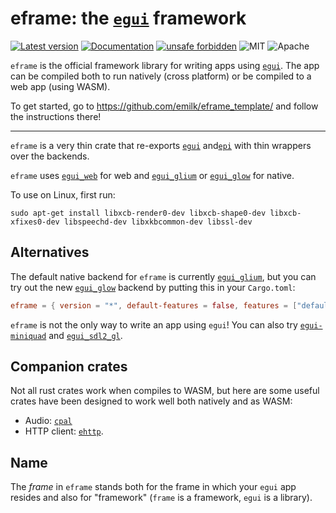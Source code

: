 # eframe: the [`egui`](https://github.com/emilk/egui) framework

[![Latest version](https://img.shields.io/crates/v/eframe.svg)](https://crates.io/crates/eframe)
[![Documentation](https://docs.rs/eframe/badge.svg)](https://docs.rs/eframe)
[![unsafe forbidden](https://img.shields.io/badge/unsafe-forbidden-success.svg)](https://github.com/rust-secure-code/safety-dance/)
![MIT](https://img.shields.io/badge/license-MIT-blue.svg)
![Apache](https://img.shields.io/badge/license-Apache-blue.svg)

`eframe` is the official framework library for writing apps using [`egui`](https://github.com/emilk/egui). The app can be compiled both to run natively (cross platform) or be compiled to a web app (using WASM).

To get started, go to <https://github.com/emilk/eframe_template/> and follow the instructions there!

---

`eframe` is a very thin crate that re-exports [`egui`](https://github.com/emilk/egui) and[`epi`](https://github.com/emilk/egui/tree/master/epi) with thin wrappers over the backends.

`eframe` uses [`egui_web`](https://github.com/emilk/egui/tree/master/egui_web) for web and [`egui_glium`](https://github.com/emilk/egui/tree/master/egui_glium) or [`egui_glow`](https://github.com/emilk/egui/tree/master/egui_glow) for native.

To use on Linux, first run:

```
sudo apt-get install libxcb-render0-dev libxcb-shape0-dev libxcb-xfixes0-dev libspeechd-dev libxkbcommon-dev libssl-dev
```


## Alternatives
The default native backend for `eframe` is currently [`egui_glium`](https://github.com/emilk/egui/tree/master/egui_glium), but you can try out the new [`egui_glow`](https://github.com/emilk/egui/tree/master/egui_glow) backend by putting this in your `Cargo.toml`:

``` toml
eframe = { version = "*", default-features = false, features = ["default_fonts", "egui_glow"] }
```

`eframe` is not the only way to write an app using `egui`! You can also try [`egui-miniquad`](https://github.com/not-fl3/egui-miniquad) and [`egui_sdl2_gl`](https://github.com/ArjunNair/egui_sdl2_gl).


## Companion crates
Not all rust crates work when compiles to WASM, but here are some useful crates have been designed to work well both natively and as WASM:

* Audio: [`cpal`](https://github.com/RustAudio/cpal)
* HTTP client: [`ehttp`](https://github.com/emilk/ehttp).


## Name

The _frame_ in `eframe` stands both for the frame in which your `egui` app resides and also for "framework" (`frame` is a framework, `egui` is a library).
